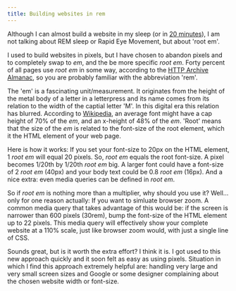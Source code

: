 ```yaml
---
title: Building websites in rem
---
```


Although I can almost build a website in my sleep (or in [20 minutes](/blog/speaking-at-jekyllconf2019/)), I am not talking about REM sleep or Rapid Eye Movement, but about 'root em'. 

I used to build websites in pixels, but I have chosen to abandon pixels and to completely swap to *em*, and the be more specific *root em*. Forty percent of all pages use *root em* in some way, according to the [HTTP Archive Almanac](https://almanac.httparchive.org/en/2019/css#units), so you are probably familiar with the abbreviation 'rem'.

The 'em' is a fascinating unit/measurement. It originates from the height of the metal body of a letter in a letterpress and its name comes from its relation to the width of the captial letter 'M'. In this digital era this relation has blurred. According to [Wikipedia](https://en.wikipedia.org/wiki/Em_(typography)), an average font might have a cap height of 70% of the *em*, and an x-height of 48% of the *em*. 'Root' means that the size of the *em* is related to the font-size of the root element, which it the HTML element of your web page.

Here is how it works: If you set your font-size to 20px on the HTML element, 1 *root em* will equal 20 pixels. So, *root em* equals the root font-size. A pixel becomes 1/20th by 1/20th *root em* big. A larger font could have a font-size of 2 *root em* (40px) and your body text could be 0.8 *root em* (16px). And a nice extra: even media queries can be defined in *root em*.

So if *root em* is nothing more than a multiplier, why should you use it? Well... only for one reason actually: If you want to simluate browser zoom. A common media query that takes advantage of this would be: if the screen is narrower than 600 pixels (30rem), bump the font-size of the HTML element up to 22 pixels. This media query will effectively show your complete website at a 110% scale, just like browser zoom would, with just a single line of CSS.

Sounds great, but is it worth the extra effort? I think it is. I got used to this new approach quickly and it soon felt as easy as using pixels. Situation in which I find this approach extremely helpful are: handling very large and very small screen sizes and Google or some designer complaining about the chosen website width or font-size.